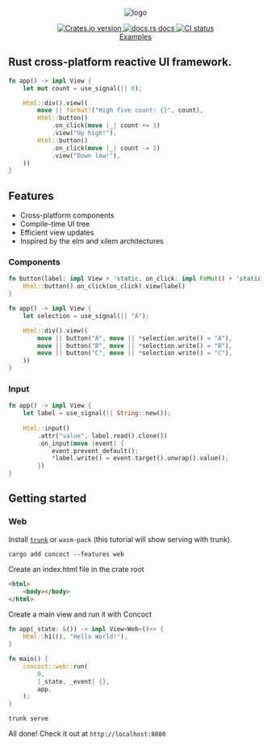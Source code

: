 <p align="center">
  <img alt="logo" src="./logo.png">
</p>

<div align="center">
 <a href="https://crates.io/crates/concoct">
    <img src="https://img.shields.io/crates/v/concoct?style=flat-square"
    alt="Crates.io version" />
  </a>
  <a href="https://docs.rs/concoct">
    <img src="https://img.shields.io/badge/docs-latest-blue.svg?style=flat-square"
      alt="docs.rs docs" />
  </a>
   <a href="https://github.com/concoct-rs/concoct/actions">
    <img src="https://github.com/matthunz/concoct/actions/workflows/rust.yml/badge.svg"
      alt="CI status" />
  </a>
</div>

<div align="center">
 <a href="https://github.com/concoct-rs/concoct/tree/main/concoct_examples">Examples</a>
</div>

## Rust cross-platform reactive UI framework.

```rust
fn app() -> impl View {
    let mut count = use_signal(|| 0);

    Html::div().view((
        move || format!("High five count: {}", count),
        Html::button()
            .on_click(move |_| count += 1)
            .view("Up high!"),
        Html::button()
            .on_click(move |_| count -= 1)
            .view("Down low!"),
    ))
}
```

## Features
 - Cross-platform components
 - Compile-time UI tree
 - Efficient view updates
 - Inspired by the elm and xilem architectures


### Components

```rust
fn button(label: impl View + 'static, on_click: impl FnMut() + 'static) -> impl View {
    Html::button().on_click(on_click).view(label)
}

fn app() -> impl View {
    let selection = use_signal(|| "A");

    Html::div().view((
        move || button("A", move || *selection.write() = "A"),
        move || button("B", move || *selection.write() = "B"),
        move || button("C", move || *selection.write() = "C"),
    ))
}
```

### Input
```rust
fn app() -> impl View {
    let label = use_signal(|| String::new());
    
    Html::input()
        .attr("value", label.read().clone())
        .on_input(move |event| {
            event.prevent_default();
            *label.write() = event.target().unwrap().value();
        })
}
```

## Getting started
### Web
Install [`trunk`](https://trunkrs.dev) or `wasm-pack` (this tutorial will show serving with trunk).

```
cargo add concoct --features web
```

Create an index.html file in the crate root
```html
<html>
    <body></body>
</html>
```

Create a main view and run it with Concoct
```rust
fn app(_state: &()) -> impl View<Web<()>> {
    Html::h1((), "Hello World!"),
}

fn main() {
    concoct::web::run(
        0,
        |_state, _event| {},
        app,
    );
}
```

```
trunk serve
````
All done! Check it out at `http://localhost:8080`
